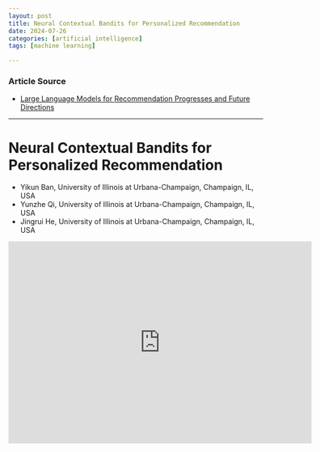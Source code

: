 ```yaml
---
layout: post
title: Neural Contextual Bandits for Personalized Recommendation 
date: 2024-07-26
categories: [artificial intelligence]
tags: [machine learning]

---
```


### Article Source


* [Large Language Models for Recommendation Progresses and Future Directions](https://www.youtube.com/watch?v=esOd-tsdEco)

---



# Neural Contextual Bandits for Personalized Recommendation 

* Yikun Ban, University of Illinois at Urbana-Champaign, Champaign, IL, USA
* Yunzhe Qi, University of Illinois at Urbana-Champaign, Champaign, IL, USA
* Jingrui He, University of Illinois at Urbana-Champaign, Champaign, IL, USA


<iframe width="600" height="400" src="https://www.youtube.com/embed/esOd-tsdEco?si=3JSg5rbbyJDB7lV5" title="YouTube video player" frameborder="0" allow="accelerometer; autoplay; clipboard-write; encrypted-media; gyroscope; picture-in-picture; web-share" referrerpolicy="strict-origin-when-cross-origin" allowfullscreen></iframe>
